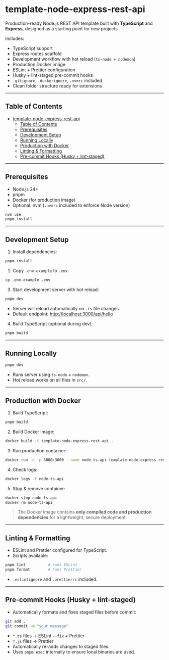 # template-node-express-rest-api

Production-ready Node.js REST API template built with **TypeScript** and **Express**, designed as a starting point for new projects.

Includes:

- TypeScript support
- Express routes scaffold
- Development workflow with hot reload (`ts-node + nodemon`)
- Production Docker image
- ESLint + Prettier configuration
- Husky + lint-staged pre-commit hooks
- `.gitignore`, `.dockerignore`, `.nvmrc` included
- Clean folder structure ready for extensions

---

## Table of Contents

- [template-node-express-rest-api](#template-node-express-rest-api)
  - [Table of Contents](#table-of-contents)
  - [Prerequisites](#prerequisites)
  - [Development Setup](#development-setup)
  - [Running Locally](#running-locally)
  - [Production with Docker](#production-with-docker)
  - [Linting \& Formatting](#linting--formatting)
  - [Pre-commit Hooks (Husky + lint-staged)](#pre-commit-hooks-husky--lint-staged)

---

## Prerequisites

- Node.js 24+
- pnpm
- Docker (for production image)
- Optional: nvm (`.nvmrc` included to enforce Node version)

```bash
nvm use
pnpm install
```

---

## Development Setup

1. Install dependencies:

```bash
pnpm install
```

1. Copy `.env.example` to `.env`:

```bash
cp .env.example .env
```

3. Start development server with hot reload:

```bash
pnpm dev
```

- Server will reload automatically on `.ts` file changes.
- Default endpoint: [http://localhost:3000/api/hello](http://localhost:3000/api/hello)

4. Build TypeScript (optional during dev):

```bash
pnpm build
```

---

## Running Locally

```bash
pnpm dev
```

- Runs server using `ts-node` + `nodemon`.
- Hot reload works on all files in `src/`.

---

## Production with Docker

1. Build TypeScript:

```bash
pnpm build
```

2. Build Docker image:

```bash
docker build -t template-node-express-rest-api .
```

3. Run production container:

```bash
docker run -d -p 3000:3000 --name node-ts-api template-node-express-rest-api
```

4. Check logs:

```bash
docker logs -f node-ts-api
```

5. Stop & remove container:

```bash
docker stop node-ts-api
docker rm node-ts-api
```

> The Docker image contains **only compiled code and production dependencies** for a lightweight, secure deployment.

---

## Linting & Formatting

- ESLint and Prettier configured for TypeScript.
- Scripts available:

```bash
pnpm lint          # runs ESLint
pnpm format        # runs Prettier
```

- `.eslintignore` and `.prettierrc` included.

---

## Pre-commit Hooks (Husky + lint-staged)

- Automatically formats and fixes staged files before commit:

```bash
git add .
git commit -m "your message"
```

- `*.ts` files → ESLint `--fix` + Prettier
- `*.js` files → Prettier
- Automatically re-adds changes to staged files.
- Uses `pnpm exec` internally to ensure local binaries are used.
